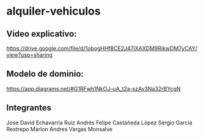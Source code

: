 # alquiler-vehiculos

## Vídeo explicativo:

https://drive.google.com/file/d/1obogHHf8CE2J47iXAXDM9RjkwDM7yCAY/view?usp=sharing

## Modelo de dominio:
https://app.diagrams.net/#G1RFwh1NkOJ-uA_t2a-szAv3Na32rBYcgN


## Integrantes

Jose David Echavarria Ruiz
Andrés Felipe Castañeda López
Sergio Garcia Restrepo
Marlon Andres Vargas Monsalve
